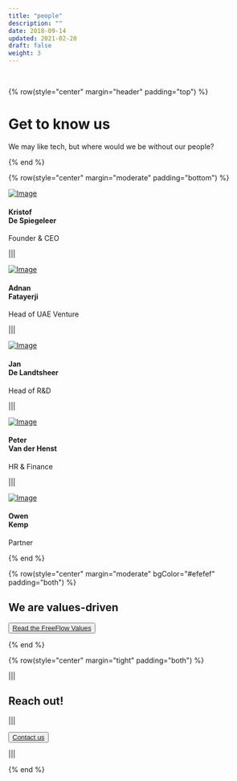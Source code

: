 ```yaml
---
title: "people"
description: ""
date: 2018-09-14
updated: 2021-02-20
draft: false
weight: 3
---
```


<div class="container mx-auto">

<br>

<!-- section 1 (co-found) -->

{% row(style="center" margin="header" padding="top") %}

# Get to know us

We may like tech, but where would we be without our people?

{% end %}

{% row(style="center" margin="moderate" padding="bottom") %}

<a href="/people/kds">![Image](./img/kds.jpg#mx-auto)</a>

#### Kristof<br> De Spiegeleer

<p class="text-base">Founder & CEO</p>

|||

<a href="/people/adnan">![Image](./img/adnan.jpg#mx-auto)</a>

#### Adnan<br> Fatayerji

<p class="text-base">Head of UAE Venture</p>

|||

<a href="/people/jan">![Image](./img/jan.jpg#mx-auto)</a>

#### Jan<br> De Landtsheer

<p class="text-base">Head of R&D</p>

|||

<a href="/people/peter">![Image](./img/peter.jpg#mx-auto)</a>

#### Peter<br> Van der Henst

<p class="text-base">HR & Finance</p>

|||

<a href="/people/owen">![Image](./img/owen.jpg#mx-auto)</a>

#### Owen<br> Kemp

<p class="text-base">Partner</p>

{% end %}

</div>

<div class="container-fluid mx-auto">

{% row(style="center" margin="moderate" bgColor="#efefef" padding="both") %}

## We are values-driven

<button>[Read the FreeFlow Values](/people/freeflowvalue)</button>

{% end %}

{% row(style="center" margin="tight" padding="both") %}

|||

## Reach out!

|||

<button class="mr-0"><a href="mailto:info@incubaid.com" target="_blank">Contact us</a></button>

|||

{% end %}

</div>